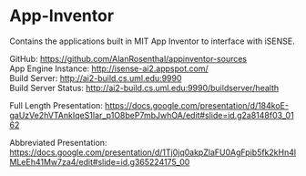 # App-Inventor
Contains the applications built in MIT App Inventor to interface with iSENSE.

GitHub: https://github.com/AlanRosenthal/appinventor-sources  
App Engine Instance: http://isense-ai2.appspot.com/  
Build Server: http://ai2-build.cs.uml.edu:9990  
Build Server Status: http://ai2-build.cs.uml.edu:9990/buildserver/health  

Full Length Presentation: https://docs.google.com/presentation/d/184koE-gaUzVe2hVTAnkIqeS1Iar_p1O8beP7mbJwhOA/edit#slide=id.g2a8148f03_0162

Abbreviated Presentation: https://docs.google.com/presentation/d/1Tj0jq0akpZlaFU0AgFpib5fk2kHn4lMLeEh41Mw7za4/edit#slide=id.g365224175_00
